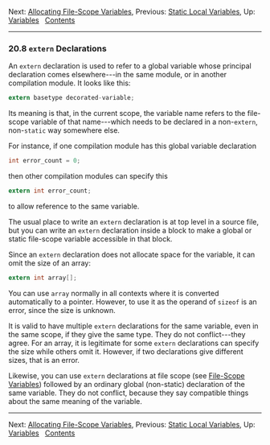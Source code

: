 Next: [Allocating File-Scope Variables](Allocating-File_002dScope.md),
Previous: [Static Local Variables](Static-Local-Variables.md), Up:
[Variables](Variables.md)  
[Contents](index.md#SEC_Contents "Table of contents")  

------------------------------------------------------------------------


### 20.8 `extern` Declarations 


An `extern` declaration is used to refer to a global variable whose
principal declaration comes elsewhere---in the same module, or in
another compilation module. It looks like this:

``` C
extern basetype decorated-variable;
```

Its meaning is that, in the current scope, the variable name refers to
the file-scope variable of that name---which needs to be declared in a
non-`extern`, non-`static` way somewhere else.

For instance, if one compilation module has this global variable
declaration

``` C
int error_count = 0;
```

then other compilation modules can specify this

``` C
extern int error_count;
```

to allow reference to the same variable.

The usual place to write an `extern` declaration is at top level in a
source file, but you can write an `extern` declaration inside a block to
make a global or static file-scope variable accessible in that block.

Since an `extern` declaration does not allocate space for the variable,
it can omit the size of an array:

``` C
extern int array[];
```

You can use `array` normally in all contexts where it is converted
automatically to a pointer. However, to use it as the operand of
`sizeof` is an error, since the size is unknown.

It is valid to have multiple `extern` declarations for the same
variable, even in the same scope, if they give the same type. They do
not conflict---they agree. For an array, it is legitimate for some
`extern` declarations can specify the size while others omit it.
However, if two declarations give different sizes, that is an error.

Likewise, you can use `extern` declarations at file scope (see
[File-Scope Variables](File_002dScope-Variables.md)) followed by an
ordinary global (non-static) declaration of the same variable. They do
not conflict, because they say compatible things about the same meaning
of the variable.

------------------------------------------------------------------------

Next: [Allocating File-Scope Variables](Allocating-File_002dScope.md),
Previous: [Static Local Variables](Static-Local-Variables.md), Up:
[Variables](Variables.md)  
[Contents](index.md#SEC_Contents "Table of contents")  
